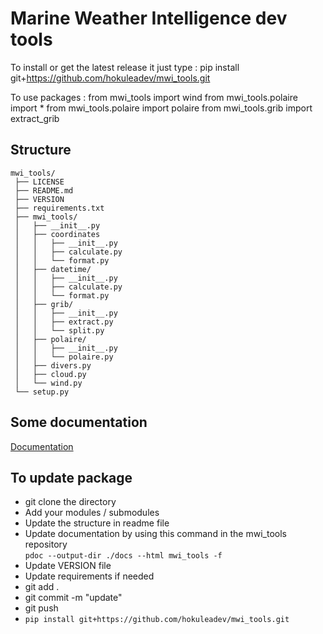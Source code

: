 # Marine Weather Intelligence dev tools

To install or get the latest release it just type : 
pip install git+https://github.com/hokuleadev/mwi_tools.git


To use packages : 
from mwi_tools import wind
from mwi_tools.polaire import *
from mwi_tools.polaire import polaire
from mwi_tools.grib import extract_grib 


## Structure 

```
mwi_tools/
 ├── LICENSE
 ├── README.md
 ├── VERSION
 ├── requirements.txt
 ├── mwi_tools/
 │   ├── __init__.py
 │   ├── coordinates
 │   │   ├── __init__.py
 │   │   ├── calculate.py
 │   │   └── format.py
 │   ├── datetime/
 │   │   ├── __init__.py
 │   │   ├── calculate.py
 │   │   └── format.py
 │   ├── grib/
 │   │   ├── __init__.py
 │   │   ├── extract.py
 │   │   └── split.py
 │   ├── polaire/
 │   │   ├── __init__.py
 │   │   └── polaire.py
 │   ├── divers.py
 │   ├── cloud.py
 │   └── wind.py
 └── setup.py
```

 ## Some documentation

[Documentation](https://hokuleadev.github.io/mwi_tools/mwi_tools/index.html)

## To update package 

- git clone the directory
- Add your modules / submodules 
- Update the structure in readme file
- Update documentation by using this command in the mwi_tools repository <br>
  ```pdoc --output-dir ./docs --html mwi_tools -f```
- Update VERSION file
- Update requirements if needed
- git add . 
- git commit -m "update"
- git push
- ```pip install git+https://github.com/hokuleadev/mwi_tools.git```




